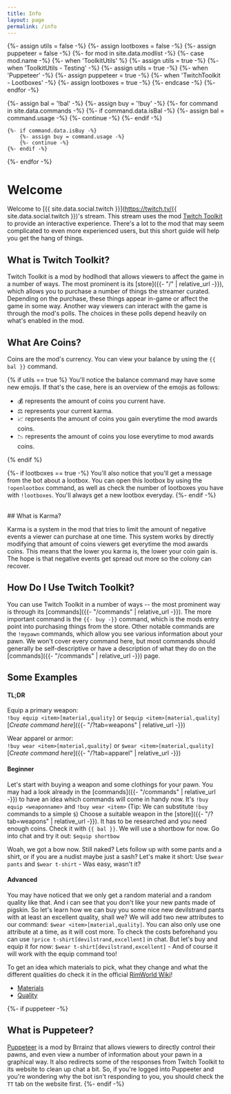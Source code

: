 ```yaml
---
title: Info
layout: page
permalink: /info
---
```


{%- assign utils = false -%}
{%- assign lootboxes = false -%}
{%- assign puppeteer = false -%}
{%- for mod in site.data.modlist -%}
    {%- case mod.name -%}
        {%- when 'ToolkitUtils' %}
            {%- assign utils = true -%}
        {%- when 'ToolkitUtils - Testing' -%}
            {%- assign utils = true -%}
        {%- when 'Puppeteer' -%}
            {%- assign puppeteer = true -%}
        {%- when 'TwitchToolkit - Lootboxes' -%}
            {%- assign lootboxes = true -%}
    {%- endcase -%}
{%- endfor -%}


{%- assign bal = '!bal' -%}
{%- assign buy = '!buy' -%}
{%- for command in site.data.commands -%}
    {%- if command.data.isBal -%}
        {%- assign bal = command.usage -%}
        {%- continue -%}
    {%- endif -%}

    {%- if command.data.isBuy -%}
        {%- assign buy = command.usage -%}
        {%- continue -%}
    {%- endif -%}
{%- endfor -%}

# Welcome

Welcome to [{{ site.data.social.twitch }}](https://twitch.tv/{{ site.data.social.twitch }})'s stream.
This stream uses the mod
[Twitch Toolkit](https://steamcommunity.com/sharedfiles/filedetails/?id=1718525787) to provide an
interactive experience. There's a lot to the mod that may seem complicated to even more experienced
users, but this short guide will help you get the hang of things.

## What is Twitch Toolkit?

Twitch Toolkit is a mod by hodlhodl that allows viewers to affect the game in a number of ways. The
most prominent is its [store]({{- "/" | relative_url -}}), which allows you to purchase a number of
things the streamer curated. Depending on the purchase, these things appear in-game or affect the
game in some way. Another way viewers can interact with the game is through the mod's polls. The
choices in these polls depend heavily on what's enabled in the mod.

## What Are Coins?

Coins are the mod's currency. You can view your balance by using the `{{ bal }}` command. 

{% if utils == true %}
You'll notice the balance command may have some new emojis. If that's the case, here is an overview
of the emojis as follows:

- 💰 represents the amount of coins you current have.
- ⚖ represents your current karma.
- 📈 represents the amount of coins you gain everytime the mod awards coins.
- 📉 represents the amount of coins you lose everytime to mod awards coins.

{% endif %}


{%- if lootboxes == true -%}
You'll also notice that you'll get a message from the bot about a lootbox. You can open this lootbox
by using the `!openlootbox` command, as well as check the number of lootboxes you have with `!lootboxes`.
You'll always get a new lootbox everyday.
{%- endif -%}


<br/>
## What is Karma?

Karma is a system in the mod that tries to limit the amount of negative events a viewer can purchase at
one time. This system works by directly modifying that amount of coins viewers get everytime the mod
awards coins. This means that the lower you karma is, the lower your coin gain is. The hope is that
negative events get spread out more so the colony can recover.

## How Do I Use Twitch Toolkit?

You can use Twitch Toolkit in a number of ways -- the most prominent way is through its
[commands]({{- "/commands" | relative_url -}}). The more important command is the `{{- buy -}}`
command, which is the mods entry point into purchasing things from the store. Other notable commands
are the `!mypawn` commands, which allow you see various information about your pawn. We won't cover
every command here, but most commands should generally be self-descriptive or have a description of
what they do on the [commands]({{- "/commands" | relative_url -}}) page.

## Some Examples

#### TL;DR

Equip a primary weapon: <br/>
`!buy equip <item>[material,quality]` or `$equip <item>[material,quality]` <br/>
[_Create command here_]({{- "/?tab=weapons" | relative_url -}})

Wear apparel or armor: <br/>
`!buy wear <item>[material,quality]` or `$wear <item>[material,quality]` <br/>
[_Create command here_]({{- "/?tab=apparel" | relative_url -}})

#### Beginner

Let's start with buying a weapon and some clothings for your pawn. You may had a look already in the
[commands]({{- "/commands" | relative_url -}}) to have an idea which commands will come in handy now.
It's `!buy equip <weaponname>` and `!buy wear <item>` (Tip: We can substitute `!buy` commands to a simple `$`)
Choose a suitable weapon in the [store]({{- "/?tab=weapons" | relative_url -}}). It has to be researched and you
need enough coins. Check it with `{{ bal }}`. We will use a shortbow for now. Go into chat and try it out:
 `$equip shortbow`

Woah, we got a bow now. Still naked? Lets follow up with some pants and a shirt, or if you are a nudist
maybe just a sash? Let's make it short: Use `$wear pants` and `$wear t-shirt` - Was easy, wasn't it?

#### Advanced

You may have noticed that we only get a random material and a random quality like that. And i can see that
you don't like your new pants made of pigskin. So let's learn how we can buy you some nice new devilstrand
pants with at least an excellent quality, shall we? We will add two new attributes to our command:
`$wear <item>[material,quality]`. You can also only use one attribute at a time, as it will cost more. To
check the costs beforehand you can use `!price t-shirt[devilstrand,excellent]` in chat. But let's buy and
equip it for now:
`$wear t-shirt[devilstrand,excellent]` - And of course it will work with the equip command too!

To get an idea which materials to pick, what they change and what the different qualities do check it in the
official [RimWorld Wiki](https://rimworldwiki.com/)!

- [Materials](https://rimworldwiki.com/wiki/Materials) 
- [Quality](https://rimworldwiki.com/wiki/Quality)

{%- if puppeteer -%}
<br/>
## What is Puppeteer?

[Puppeteer](https://steamcommunity.com/sharedfiles/filedetails/?id=2057192142) is a mod by Brrainz that
allows viewers to directly control their pawns, and even view a number of information about your pawn in
a graphical way. It also redirects some of the responses from Twitch Toolkit to its website to clean up
chat a bit. So, if you're logged into Puppeeter and you're wondering why the bot isn't responding to you,
you should check the `TT` tab on the website first.
{%- endif -%}
